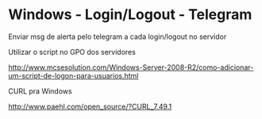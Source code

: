 # Windows - Login/Logout - Telegram
Enviar msg de alerta pelo telegram a cada login/logout no servidor 


Utilizar o script no GPO dos servidores

http://www.mcsesolution.com/Windows-Server-2008-R2/como-adicionar-um-script-de-logon-para-usuarios.html

CURL pra Windows

http://www.paehl.com/open_source/?CURL_7.49.1
